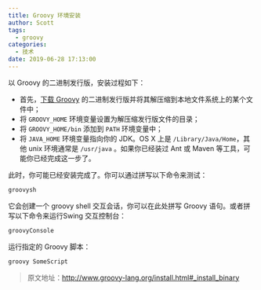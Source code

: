 ```yaml
---
title: Groovy 环境安装
author: Scott
tags:
  - groovy
categories:
  - 技术
date: 2019-06-28 17:13:00
---
```

以 Groovy  的二进制发行版，安装过程如下：

* 首先，[下载 Groovy](http://www.groovy-lang.org/install.html#download-groovy) 的二进制发行版并将其解压缩到本地文件系统上的某个文件中；
* 将 `GROOVY_HOME` 环境变量设置为解压缩发行版文件的目录；
* 将 `GROOVY_HOME/bin` 添加到 `PATH` 环境变量中；
* 将 `JAVA_HOME` 环境变量指向你的 JDK。OS X 上是 `/Library/Java/Home`，其他 unix 环境通常是 `/usr/java` 。如果你已经装过 Ant 或 Maven 等工具，可能你已经完成这一步了。

此时，你可能已经安装完成了。你可以通过拼写以下命令来测试：
```bash
groovysh
```
它会创建一个 groovy shell 交互会话，你可以在此处拼写 Groovy 语句。或者拼写以下命令来运行Swing 交互控制台： 
```bash
groovyConsole
```
运行指定的 Groovy 脚本：
```bash
groovy SomeScript
```

> 原文地址：http://www.groovy-lang.org/install.html#_install_binary